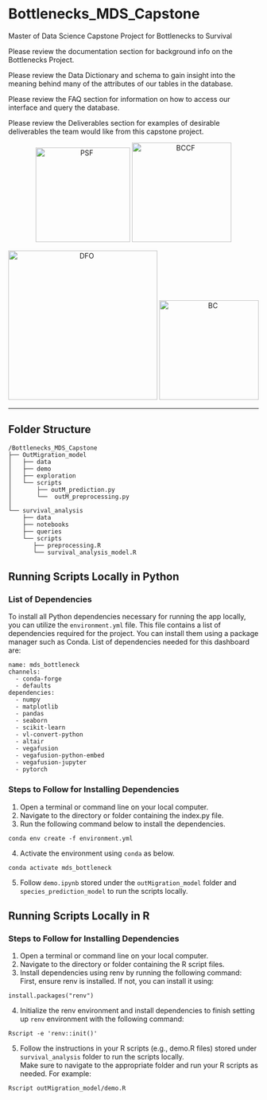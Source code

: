 # Bottlenecks_MDS_Capstone
Master of Data Science Capstone Project for Bottlenecks to Survival

Please review the documentation section for background info on the Bottlenecks Project.

Please review the Data Dictionary and schema to gain insight into the meaning behind many of the attributes of our tables in the database.

Please review the FAQ section for information on how to access our interface and query the database.

Please review the Deliverables section for examples of desirable deliverables the team would like from this capstone project.



<p align="center">
<img src="https://www.canadahelps.org/uploads/ik-images/charity/27040/pacific-salmon-foundation-fondation-du-saumon-du-pacifique-logo_thumbnail_en.png" alt="PSF" width="190"/>   <img src="https://www.survivalbottlenecks.ca/wp-content/uploads/2023/11/Regular_Verticle.png" alt="BCCF" width="200"/> </p>
 <p align="center">
<img src="https://www.survivalbottlenecks.ca/wp-content/uploads/2021/10/fisheries.png" alt="DFO" width="300"/>
<img src="https://www.survivalbottlenecks.ca/wp-content/uploads/2022/06/BCID-Domestic_H_pos_CMYK-600x171.png" alt="BC" width="200"/>
</p>

---
## Folder Structure
```
/Bottlenecks_MDS_Capstone
├── OutMigration_model
│   ├── data
│   ├── demo
│   ├── exploration
│   └── scripts
│       ├── outM_prediction.py
│       └──  outM_preprocessing.py
│
└── survival_analysis
    ├── data
    ├── notebooks
    ├── queries
    └── scripts
       ├── preprocessing.R
       └── survival_analysis_model.R
```

## Running Scripts Locally in Python
### List of Dependencies
To install all Python dependencies necessary for running the app locally, you can utilize the `environment.yml` file. This file contains a list of dependencies required for the project. You can install them using a package manager such as Conda. List of dependencies needed for this dashboard are:
```
name: mds_bottleneck
channels:
  - conda-forge
  - defaults
dependencies:
  - numpy
  - matplotlib
  - pandas
  - seaborn
  - scikit-learn
  - vl-convert-python
  - altair 
  - vegafusion  
  - vegafusion-python-embed  
  - vegafusion-jupyter
  - pytorch 
```
### Steps to Follow for Installing Dependencies

1. Open a terminal or command line on your local computer.
2. Navigate to the directory or folder containing the index.py file.
3. Run the following command below to install the dependencies.

```
conda env create -f environment.yml
```

4. Activate the environment using `conda` as below.

```
conda activate mds_bottleneck
```

5. Follow `demo.ipynb` stored under the `outMigration_model` folder and `species_prediction_model` to run the scripts locally. 

## Running Scripts Locally in R
### Steps to Follow for Installing Dependencies
1. Open a terminal or command line on your local computer.
2. Navigate to the directory or folder containing the R script files.
3. Install dependencies using renv by running the following command:
<br> First, ensure renv is installed. If not, you can install it using:
```
install.packages("renv")
```
4. Initialize the renv environment and install dependencies to finish setting up `renv` environment with the following command:
```
Rscript -e 'renv::init()'
```
5. Follow the instructions in your R scripts (e.g., demo.R files) stored under `survival_analysis` folder to run the scripts locally.
<br> Make sure to navigate to the appropriate folder and run your R scripts as needed. For example:
```
Rscript outMigration_model/demo.R
```